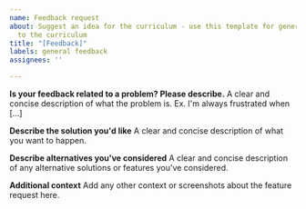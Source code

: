 ```yaml
---
name: Feedback request
about: Suggest an idea for the curriculum - use this template for general feedbacl
  to the curriculum
title: "[Feedback]"
labels: general feedback
assignees: ''

---
```


**Is your feedback related to a problem? Please describe.**
A clear and concise description of what the problem is. Ex. I'm always frustrated when [...]

**Describe the solution you'd like**
A clear and concise description of what you want to happen.

**Describe alternatives you've considered**
A clear and concise description of any alternative solutions or features you've considered.

**Additional context**
Add any other context or screenshots about the feature request here.
